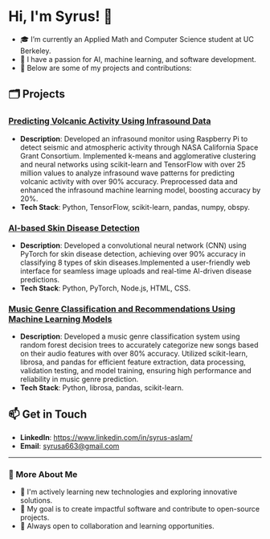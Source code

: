 # Hi, I'm Syrus! 👋

- 🎓 I’m currently an Applied Math and Computer Science student at UC Berkeley.
- 🌟 I have a passion for AI, machine learning, and software development.
- 🚀 Below are some of my projects and contributions:

## 🗂️ Projects

### [Predicting Volcanic Activity Using Infrasound Data](https://github.com/arnavsurve/ARC-NASA-CSGC-infrasound)
- **Description**: Developed an infrasound monitor using Raspberry Pi to detect seismic and atmospheric activity through NASA California Space Grant Consortium. Implemented k-means and agglomerative clustering and neural networks using scikit-learn and TensorFlow with over 25 million values to analyze infrasound wave patterns for predicting volcanic activity with over 90% accuracy. Preprocessed data and enhanced the infrasound machine learning model, boosting accuracy by 20%.
- **Tech Stack**: Python, TensorFlow, scikit-learn, pandas, numpy, obspy.

### [AI-based Skin Disease Detection](https://github.com/syrusaslam/AI-Skin-Disease-Detection)
- **Description**: Developed a convolutional neural network (CNN) using PyTorch for skin disease detection, achieving over 90% accuracy in classifying 8 types of skin diseases.Implemented a user-friendly web interface for seamless image uploads and real-time AI-driven disease predictions.
- **Tech Stack**: Python, PyTorch, Node.js, HTML, CSS.

### [Music Genre Classification and Recommendations Using Machine Learning Models](https://github.com/arnavsurve/sampling)
- **Description**: Developed a music genre classification system using random forest decision trees to accurately categorize new songs based on their audio features with over 80% accuracy. Utilized scikit-learn, librosa, and pandas for efficient feature extraction, data processing, validation testing, and model training, ensuring high performance and reliability in music genre prediction.
- **Tech Stack**: Python, librosa, pandas, scikit-learn.

## 📫 Get in Touch

- **LinkedIn**: https://www.linkedin.com/in/syrus-aslam/
- **Email**: syrusa663@gmail.com

---

### 📝 More About Me

- 🔧 I'm actively learning new technologies and exploring innovative solutions.
- 🎯 My goal is to create impactful software and contribute to open-source projects.
- 🌱 Always open to collaboration and learning opportunities.
